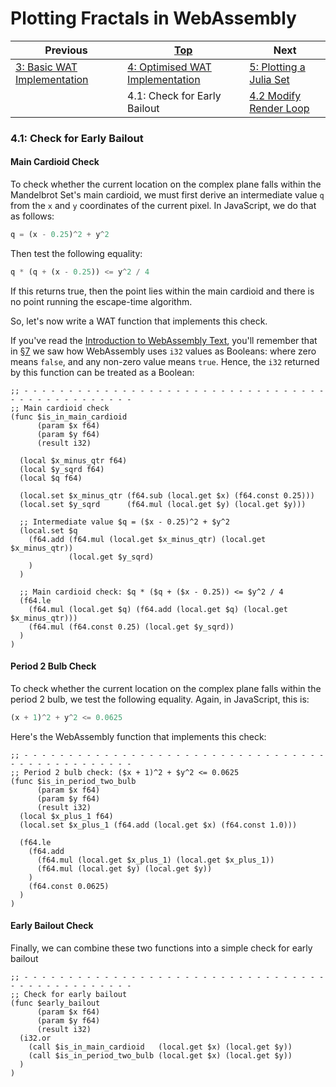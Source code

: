 # Plotting Fractals in WebAssembly

| Previous | [Top](/chriswhealy/plotting-fractals-in-webassembly) | Next
|---|---|---
| [3: Basic WAT Implementation](/chriswhealy/FractalWASM/03%20WAT%20Basic%20Implementation/) | [4: Optimised WAT Implementation](/chriswhealy/FractalWASM/04%20WAT%20Optimised%20Implementation/) | [5: Plotting a Julia Set](/chriswhealy/FractalWASM/05%20MB%20Julia%20Set/)
| | 4.1: Check for Early Bailout | [4.2 Modify Render Loop](/chriswhealy/FractalWASM/04%20WAT%20Optimised%20Implementation/02/)

### 4.1: Check for Early Bailout

#### Main Cardioid Check

To check whether the current location on the complex plane falls within the Mandelbrot Set's main cardioid, we must first derive an intermediate value `q` from the `x` and `y` coordinates of the current pixel.
In JavaScript, we do that as follows:

```javascript
q = (x - 0.25)^2 + y^2
```

Then test the following equality:

```javascript
q * (q + (x - 0.25)) <= y^2 / 4
```

If this returns true, then the point lies within the main cardioid and there is no point running the escape-time algorithm.

So, let's now write a WAT function that implements this check.

If you've read the [Introduction to WebAssembly Text](/chriswhealy/Introduction%20to%20WebAssembly%20Text/), you'll remember that in [§7](/chriswhealy/Introduction%20to%20WebAssembly%20Text/07/) we saw how WebAssembly uses `i32` values as Booleans: where zero means `false`, and any non-zero value means `true`.
Hence, the `i32` returned by this function can be treated as a Boolean:

```wast
;; - - - - - - - - - - - - - - - - - - - - - - - - - - - - - - - - - - - - - - - - - - - - - - - -
;; Main cardioid check
(func $is_in_main_cardioid
      (param $x f64)
      (param $y f64)
      (result i32)

  (local $x_minus_qtr f64)
  (local $y_sqrd f64)
  (local $q f64)

  (local.set $x_minus_qtr (f64.sub (local.get $x) (f64.const 0.25)))
  (local.set $y_sqrd      (f64.mul (local.get $y) (local.get $y)))

  ;; Intermediate value $q = ($x - 0.25)^2 + $y^2
  (local.set $q
    (f64.add (f64.mul (local.get $x_minus_qtr) (local.get $x_minus_qtr))
             (local.get $y_sqrd)
    )
  )

  ;; Main cardioid check: $q * ($q + ($x - 0.25)) <= $y^2 / 4
  (f64.le
    (f64.mul (local.get $q) (f64.add (local.get $q) (local.get $x_minus_qtr)))
    (f64.mul (f64.const 0.25) (local.get $y_sqrd))
  )
)
```

#### Period 2 Bulb Check

To check whether the current location on the complex plane falls within the period 2 bulb, we test the following equality.
Again, in JavaScript, this is:

```javascript
(x + 1)^2 + y^2 <= 0.0625
```

Here's the WebAssembly function that implements this check:

```wast
;; - - - - - - - - - - - - - - - - - - - - - - - - - - - - - - - - - - - - - - - - - - - - - - - -
;; Period 2 bulb check: ($x + 1)^2 + $y^2 <= 0.0625
(func $is_in_period_two_bulb
      (param $x f64)
      (param $y f64)
      (result i32)
  (local $x_plus_1 f64)
  (local.set $x_plus_1 (f64.add (local.get $x) (f64.const 1.0)))

  (f64.le
    (f64.add
      (f64.mul (local.get $x_plus_1) (local.get $x_plus_1))
      (f64.mul (local.get $y) (local.get $y))
    )
    (f64.const 0.0625)
  )
)
```

#### Early Bailout Check

Finally, we can combine these two functions into a simple check for early bailout

```wast
;; - - - - - - - - - - - - - - - - - - - - - - - - - - - - - - - - - - - - - - - - - - - - - - - -
;; Check for early bailout
(func $early_bailout
      (param $x f64)
      (param $y f64)
      (result i32)
  (i32.or
    (call $is_in_main_cardioid   (local.get $x) (local.get $y))
    (call $is_in_period_two_bulb (local.get $x) (local.get $y))
  )
)
```
